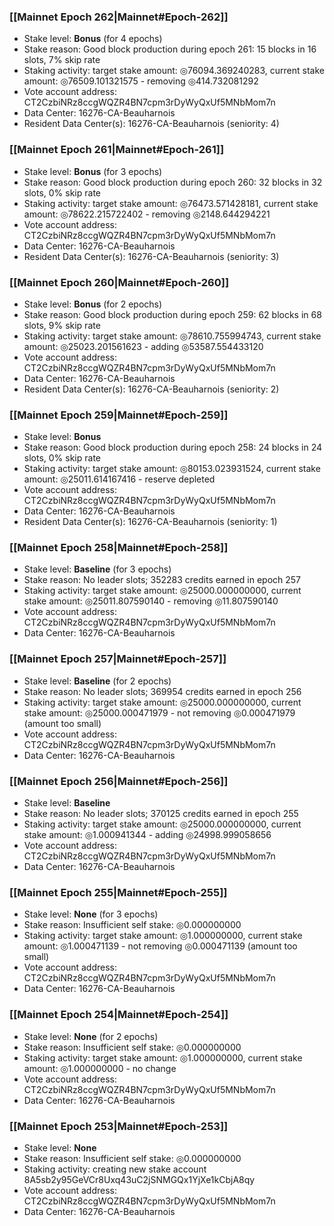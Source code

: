 ### [[Mainnet Epoch 262|Mainnet#Epoch-262]]
* Stake level: **Bonus** (for 4 epochs)
* Stake reason: Good block production during epoch 261: 15 blocks in 16 slots, 7% skip rate
* Staking activity: target stake amount: ◎76094.369240283, current stake amount: ◎76509.101321575 - removing ◎414.732081292
* Vote account address: CT2CzbiNRz8ccgWQZR4BN7cpm3rDyWyQxUf5MNbMom7n
* Data Center: 16276-CA-Beauharnois
* Resident Data Center(s): 16276-CA-Beauharnois (seniority: 4)
### [[Mainnet Epoch 261|Mainnet#Epoch-261]]
* Stake level: **Bonus** (for 3 epochs)
* Stake reason: Good block production during epoch 260: 32 blocks in 32 slots, 0% skip rate
* Staking activity: target stake amount: ◎76473.571428181, current stake amount: ◎78622.215722402 - removing ◎2148.644294221
* Vote account address: CT2CzbiNRz8ccgWQZR4BN7cpm3rDyWyQxUf5MNbMom7n
* Data Center: 16276-CA-Beauharnois
* Resident Data Center(s): 16276-CA-Beauharnois (seniority: 3)
### [[Mainnet Epoch 260|Mainnet#Epoch-260]]
* Stake level: **Bonus** (for 2 epochs)
* Stake reason: Good block production during epoch 259: 62 blocks in 68 slots, 9% skip rate
* Staking activity: target stake amount: ◎78610.755994743, current stake amount: ◎25023.201561623 - adding ◎53587.554433120
* Vote account address: CT2CzbiNRz8ccgWQZR4BN7cpm3rDyWyQxUf5MNbMom7n
* Data Center: 16276-CA-Beauharnois
* Resident Data Center(s): 16276-CA-Beauharnois (seniority: 2)
### [[Mainnet Epoch 259|Mainnet#Epoch-259]]
* Stake level: **Bonus**
* Stake reason: Good block production during epoch 258: 24 blocks in 24 slots, 0% skip rate
* Staking activity: target stake amount: ◎80153.023931524, current stake amount: ◎25011.614167416 - reserve depleted
* Vote account address: CT2CzbiNRz8ccgWQZR4BN7cpm3rDyWyQxUf5MNbMom7n
* Data Center: 16276-CA-Beauharnois
* Resident Data Center(s): 16276-CA-Beauharnois (seniority: 1)
### [[Mainnet Epoch 258|Mainnet#Epoch-258]]
* Stake level: **Baseline** (for 3 epochs)
* Stake reason: No leader slots; 352283 credits earned in epoch 257
* Staking activity: target stake amount: ◎25000.000000000, current stake amount: ◎25011.807590140 - removing ◎11.807590140
* Vote account address: CT2CzbiNRz8ccgWQZR4BN7cpm3rDyWyQxUf5MNbMom7n
* Data Center: 16276-CA-Beauharnois
### [[Mainnet Epoch 257|Mainnet#Epoch-257]]
* Stake level: **Baseline** (for 2 epochs)
* Stake reason: No leader slots; 369954 credits earned in epoch 256
* Staking activity: target stake amount: ◎25000.000000000, current stake amount: ◎25000.000471979 - not removing ◎0.000471979 (amount too small)
* Vote account address: CT2CzbiNRz8ccgWQZR4BN7cpm3rDyWyQxUf5MNbMom7n
* Data Center: 16276-CA-Beauharnois
### [[Mainnet Epoch 256|Mainnet#Epoch-256]]
* Stake level: **Baseline**
* Stake reason: No leader slots; 370125 credits earned in epoch 255
* Staking activity: target stake amount: ◎25000.000000000, current stake amount: ◎1.000941344 - adding ◎24998.999058656
* Vote account address: CT2CzbiNRz8ccgWQZR4BN7cpm3rDyWyQxUf5MNbMom7n
* Data Center: 16276-CA-Beauharnois
### [[Mainnet Epoch 255|Mainnet#Epoch-255]]
* Stake level: **None** (for 3 epochs)
* Stake reason: Insufficient self stake: ◎0.000000000
* Staking activity: target stake amount: ◎1.000000000, current stake amount: ◎1.000471139 - not removing ◎0.000471139 (amount too small)
* Vote account address: CT2CzbiNRz8ccgWQZR4BN7cpm3rDyWyQxUf5MNbMom7n
* Data Center: 16276-CA-Beauharnois
### [[Mainnet Epoch 254|Mainnet#Epoch-254]]
* Stake level: **None** (for 2 epochs)
* Stake reason: Insufficient self stake: ◎0.000000000
* Staking activity: target stake amount: ◎1.000000000, current stake amount: ◎1.000000000 - no change
* Vote account address: CT2CzbiNRz8ccgWQZR4BN7cpm3rDyWyQxUf5MNbMom7n
* Data Center: 16276-CA-Beauharnois
### [[Mainnet Epoch 253|Mainnet#Epoch-253]]
* Stake level: **None**
* Stake reason: Insufficient self stake: ◎0.000000000
* Staking activity: creating new stake account 8A5sb2y95GeVCr8Uxq43uC2jSNMGQx1YjXe1kCbjA8qy
* Vote account address: CT2CzbiNRz8ccgWQZR4BN7cpm3rDyWyQxUf5MNbMom7n
* Data Center: 16276-CA-Beauharnois